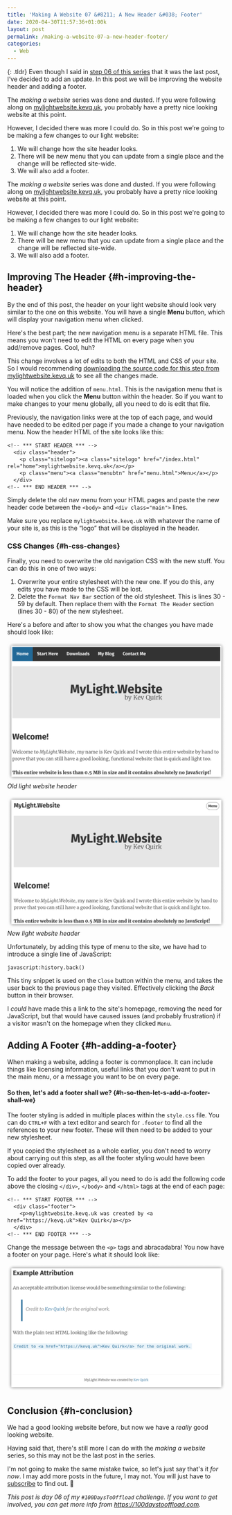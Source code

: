 ```yaml
---
title: 'Making A Website 07 &#8211; A New Header &#038; Footer'
date: 2020-04-30T11:57:36+01:00k
layout: post
permalink: /making-a-website-07-a-new-header-footer/
categories:
  - Web
---
```

{: .tldr}
Even though I said in [step 06 of this series](https://kevq.uk/making-a-website-06-finishing-touches/) that it was the last post, I&#8217;ve decided to add an update. In this post we will be improving the website header and adding a footer.

The _making a website_ series was done and dusted. If you were following along on [mylightwebsite.kevq.uk](https://mylightwebsite.kevq.uk), you probably have a pretty nice looking website at this point.

However, I decided there was more I could do. So in this post we&#8217;re going to be making a few changes to our light website:

  1. We will change how the site header looks.
  2. There will be new menu that you can update from a single place and the change will be reflected site-wide.
  3. We will also add a footer.

The _making a website_ series was done and dusted. If you were following along on [mylightwebsite.kevq.uk](https://mylightwebsite.kevq.uk), you probably have a pretty nice looking website at this point.

However, I decided there was more I could do. So in this post we're going to be making a few changes to our light website:

  1. We will change how the site header looks.
  2. There will be new menu that you can update from a single place and the change will be reflected site-wide.
  3. We will also add a footer.

## Improving The Header {#h-improving-the-header}

By the end of this post, the header on your light website should look very similar to the one on this website. You will have a single **Menu** button, which will display your navigation menu when clicked.

Here's the best part; the new navigation menu is a separate HTML file. This means you won't need to edit the HTML on every page when you add/remove pages. Cool, huh?

This change involves a lot of edits to both the HTML and CSS of your site. So I would recommending [downloading the source code for this step from mylightwebsite.kevq.uk](https://mylightwebsite.kevq.uk/downloads.html) to see all the changes made.

You will notice the addition of `menu.html`. This is the navigation menu that is loaded when you click the **Menu** button within the header. So if you want to make changes to your menu globally, all you need to do is edit that file.

Previously, the navigation links were at the top of each page, and would have needed to be edited per page if you made a change to your navigation menu. Now the header HTML of the site looks like this:

```
<!-- *** START HEADER *** -->
  <div class="header">
    <p class="sitelogo"><a class="sitelogo" href="/index.html" rel="home">mylightwebsite.kevq.uk</a></p>
    <p class="menu"><a class="menubtn" href="menu.html">Menu</a></p>
  </div>
<!-- *** END HEADER *** -->
```

Simply delete the old nav menu from your HTML pages and paste the new header code between the `<body>` and `<div class="main">` lines.

Make sure you replace `mylightwebsite.kevq.uk` with whatever the name of your site is, as this is the &#8220;logo&#8221; that will be displayed in the header.

### CSS Changes {#h-css-changes}

Finally, you need to overwrite the old navigation CSS with the new stuff. You can do this in one of two ways:

  1. Overwrite your entire stylesheet with the new one. If you do this, any edits you have made to the CSS will be lost.
  2. Delete the `Format Nav Bar` section of the old stylesheet. This is lines 30 - 59 by default. Then replace them with the `Format The Header` section (lines 30 - 80) of the new stylesheet. 

Here's a before and after to show you what the changes you have made should look like:

![](/assets/images/old-light-website-header.png)
*Old light website header*

![](/assets/images/new-light-website-header.png)
*New light website header*

Unfortunately, by adding this type of menu to the site, we have had to introduce a single line of JavaScript:

```
javascript:history.back()
```

This tiny snippet is used on the `Close` button within the menu, and takes the user back to the previous page they visited. Effectively clicking the _Back_ button in their browser.

I _could_ have made this a link to the site's homepage, removing the need for JavaScript, but that would have caused issues (and probably frustration) if a visitor wasn't on the homepage when they clicked `Menu`.

## Adding A Footer {#h-adding-a-footer}

When making a website, adding a footer is commonplace. It can include things like licensing information, useful links that you don't want to put in the main menu, or a message you want to be on every page.

#### So then, let's add a footer shall we? {#h-so-then-let-s-add-a-footer-shall-we}

The footer styling is added in multiple places within the `style.css` file. You can do `CTRL+F` with a text editor and search for `.footer` to find all the references to your new footer. These will then need to be added to your new stylesheet.

If you copied the stylesheet as a whole earlier, you don't need to worry about carrying out this step, as all the footer styling would have been copied over already.

To add the footer to your pages, all you need to do is add the following code above the closing `</div>`, `</body>` and `</html>` tags at the end of each page:

```
<!-- *** START FOOTER *** -->
  <div class="footer">
    <p>mylightwebsite.kevq.uk was created by <a href="https://kevq.uk">Kev Quirk</a></p>
  </div>
<!-- *** END FOOTER *** -->
```

Change the message between the `<p>` tags and abracadabra! You now have a footer on your page. Here's what it should look like:

![](/assets/images/light-website-footer.png)

## Conclusion {#h-conclusion}

We had a good looking website before, but now we have a _really_ good looking website.

Having said that, there's still more I can do with the _making a website_ series, so this may not be the last post in the series.

I'm not going to make the same mistake twice, so let's just say that's it _for now_. I may add more posts in the future, I may not. You will just have to [subscribe](/subscribe/) to find out. 🙂

_This post is day 06 of my `#100DaysToOffload` challenge. If you want to get involved, you can get more info from <https://100daystooffload.com>._